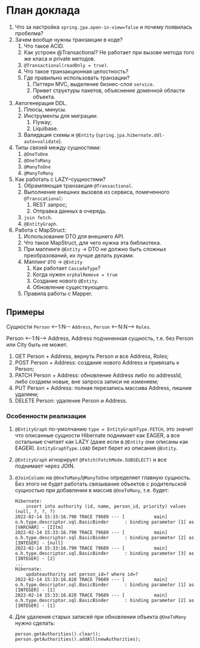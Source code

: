 # План доклада

1. Что за настройка `spring.jpa.open-in-view=false` и почему появилась пробелма?
2. Зачем вообще нужны транзакции в коде?
    1. Что такое ACID.
    2. Как устроен @Transactional? Не работает при вызове метода того же класа и private методов.
    3. `@Transactional(readOnly = true)`.
    4. Что такое транзакционная целостность?
    5. Где правильно использовать транзации?
        1. Паттерн MVC, выделение бизнес-слоя `service`.
        2. Привет структуры пакетов, объяснение доменной области объекта.
3. Автогенерация DDL.
    1. Плюсы, минусы.
    2. Инструменты для миграции:
        1. Flyway;
        2. Liquibase.
    3. Валидация схемы и `@Entity` (`spring.jpa.hibernate.ddl-auto=validate`).
4. Типы связей между сущностями:
    1. `@OneToOne`
    2. `@OneToMany`
    3. `@ManyToOne`
    4. `@ManyToMany`
5. Как работать с LAZY–сущностями?
    1. Обрамляющая транзакция `@Transactional`.
    2. Выполнение внешних вызовов из сервиса, помеченного `@Transcational`:
        1. REST запрос;
        2. Отправка данных в очередь.
    3. `join fetch`.
    4. `@EntityGraph`.
6. Работа с MapStruct:
    1. Использование DTO для внешнего API.
    2. Что такое MapStruct, для чего нужна эта библиотека.
    3. При маппинге `@Entity` -> DTO не должно быть сложных преобразований, их лучше делать руками.
    4. Маппинг `DTO` -> `@Entity`
        1. Как работает `CascadeType`?
        2. Когда нужен `orphalRemove = true`
        3. Создание нового `@Entity`.
        4. Обновление существующего.
    5. Правила работы с Mapper.

## Примеры

Сущности `Person` <--1:N-- `Address`, `Person` <--N:N--> `Roles`.

Person <--1:N--> Address, Address подчиненная сущность, т.е. без Person или City быть не может.

1. GET Person + Address, вернуть Person и все Address, Roles;
2. POST Person + Address: создание нового Address и привязать к Person;
3. PATCH Person + Address: обновление Address либо по addressId, либо создаем новые, вне запроса записи не изменяем;
4. PUT Person + Address: полная перезапись массива Address, лишние удаляем;
5. DELETE Person: удаление Person и Address.

### Особенности реализации

1. `@EntityGraph` по-умолчанию `type = EntityGraphType.FETCH`, это значит что описанные сущности Hibernate поднимает как
   EAGER, а все остальные считает как LAZY (даже если в `@Entity` они описаны как EAGER). `EntityGraphType.LOAD` берет
   берет из описания `@Entity`.
2. `@EntityGraph` игнорирует `@Fetch(FetchMode.SUBSELECT)` и все поднимает через JOIN.
3. `@JoinColumn` на `@OneToMany`/`@ManyToOne` определяет главную сущность. Без этого не будет работать связывание
   объектов с родительской сущностью при добавлении в массив `@OneToMany`, т.е. будет:

    ```
    Hibernate:
        insert into authority (id, name, person_id, priority) values (null, ?, ?, ?)
    2022-02-14 15:33:16.790 TRACE 79689 --- [           main] o.h.type.descriptor.sql.BasicBinder      : binding parameter [1] as [VARCHAR] - [IItm]
    2022-02-14 15:33:16.790 TRACE 79689 --- [           main] o.h.type.descriptor.sql.BasicBinder      : binding parameter [2] as [INTEGER] - [null]
    2022-02-14 15:33:16.790 TRACE 79689 --- [           main] o.h.type.descriptor.sql.BasicBinder      : binding parameter [3] as [INTEGER] - [2]
    ...
    Hibernate: 
        updateauthority set person_id=? where id=?
    2022-02-14 15:33:16.828 TRACE 79689 --- [           main] o.h.type.descriptor.sql.BasicBinder      : binding parameter [1] as [INTEGER] - [1]
    2022-02-14 15:33:16.828 TRACE 79689 --- [           main] o.h.type.descriptor.sql.BasicBinder      : binding parameter [2] as [INTEGER] - [1]
    ```
5. Для удаления старых записей при обновлении объекта `@OneToMany` нужно сделать:

    ```jshelllanguage
    person.getAuthorities().clear();
    person.getAuthorities().addAll(newAuthorities);
    ```